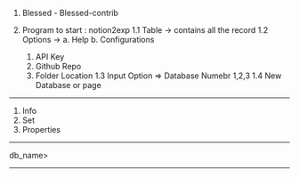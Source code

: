 1. Blessed - Blessed-contrib

1. Program to start : notion2exp
  1.1 Table -> contains all the record
  1.2 Options ->
    a. Help
    b. Configurations
      1. API Key
      2. Github Repo
      3. Folder Location
  1.3 Input Option => Database Numebr 1,2,3
  1.4 New Database or page

--------------------------------------------------------

1. Info
2. Set
3. Properties 

------------------------------------------------------

> 
db_name>

-----------------------------------------------------